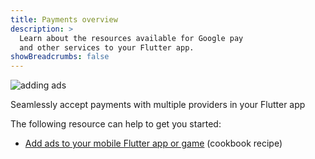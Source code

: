 ```yaml
---
title: Payments overview
description: >
  Learn about the resources available for Google pay
  and other services to your Flutter app.
showBreadcrumbs: false
---
```


![adding ads](/assets/images/docs/add-payments.png)

Seamlessly accept payments with multiple providers
in your Flutter app

The following resource can help to get you started:

* [Add ads to your mobile Flutter app or game][] (cookbook recipe)


[Add ads to your mobile Flutter app or game]: /cookbook/plugins/google-mobile-ads

